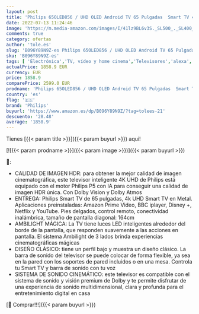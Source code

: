 ```yaml
---
layout: post
title: 'Philips 65OLED856 / UHD OLED Android TV 65 Pulgadas  Smart TV 4K con Ambilight  Imagen HDR Vibrante  Visión Dolby cinematográfica y Sonido Atmos  Compatible con Google Assistance y Alexa  Plateada'
date: 2022-07-13 11:24:46
image: 'https://m.media-amazon.com/images/I/41lz9BL6v3S._SL500_._SL400_.jpg'
comments: true
category: ofertas
author: 'tole.es'
slug: 'B096Y89N9Z-es Philips 65OLED856 / UHD OLED Android TV 65 Pulgadas Smart...'
sku: 'B096Y89N9Z-es'
tags: [ 'Electrónica','TV, vídeo y home cinema','Televisores','alexa','philips','🇪🇸', ]
actualPrice: 1858.9 EUR
currency: EUR
price: 1858.9
comparePrice: 2599.0 EUR
prodname: 'Philips 65OLED856 / UHD OLED Android TV 65 Pulgadas  Smart TV 4K con Ambilight  Imagen HDR Vibrante  Visión Dolby cinematográfica y Sonido Atmos  Compatible con Google Assistance y Alexa  Plateada'
country: 'es'
flag: '🇪🇸'
brand: 'Philips'
buyurl: 'https://www.amazon.es/dp/B096Y89N9Z/?tag=tolees-21'
descuento: '28.48'
average: '1858.9'
---
```


Tienes [{{< param title >}}]({{< param buyurl >}}) aqui!

[![{{< param prodname >}}]({{< param image >}})]({{< param buyurl >}})

🔎:

- CALIDAD DE IMAGEN HDR: para obtener la mejor calidad de imagen cinematográfica, este televisor inteligente 4K UHD de Philips está equipado con el motor Philips P5 con IA para conseguir una calidad de imagen HDR única. Con Dolby Vision y Dolby Atmos
- ENTREGA: Philips Smart TV de 65 pulgadas, 4k UHD Smart TV en Metal. Aplicaciones preinstaladas: Amazon Prime Video, BBC iplayer, Disney +, Netflix y YouTube. Pies delgados, control remoto, conectividad inalámbrica, tamaño de pantalla diagonal: 164cm
- AMBILIGHT MÁGICA: La TV tiene luces LED inteligentes alrededor del borde de la pantalla, que responden suavemente a las acciones en pantalla. El sistema Ambilight de 3 lados brinda experiencias cinematográficas mágicas
- DISEÑO CLÁSICO: tiene un perfil bajo y muestra un diseño clásico. La barra de sonido del televisor se puede colocar de forma flexible, ya sea en la pared con los soportes de pared incluidos o en una mesa. Controla tu Smart TV y barra de sonido con tu voz
- SISTEMA DE SONIDO CINEMÁTICO: este televisor es compatible con el sistema de sonido y visión premium de Dolby y te permite disfrutar de una experiencia de sonido multidimensional, clara y profunda para el entretenimiento digital en casa

[🛒 Comprar!!!]({{< param buyurl >}})
